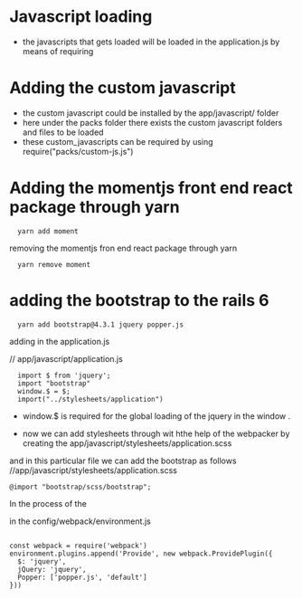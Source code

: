 # Javascript loading
  - the javascripts that gets loaded will be loaded in the application.js by means of requiring

# Adding the custom javascript
  - the custom javascript could be installed by the app/javascript/ folder
  - here under the packs folder there exists the custom javascript folders and files to be loaded 
  - these custom_javascripts can be required by using require("packs/custom-js.js")
 
 
# Adding the momentjs front end react package through yarn
```
  yarn add moment 
```

removing the momentjs fron end react package through yarn

```
  yarn remove moment
```
# adding the bootstrap to the rails 6

```
  yarn add bootstrap@4.3.1 jquery popper.js
```


adding in the application.js

// app/javascript/application.js
```
  import $ from 'jquery';
  import "bootstrap"
  window.$ = $;
  import("../stylesheets/application")
```

- window.$ is required for the global loading of the jquery in the window .

- now we can add stylesheets through wit hthe help of the webpacker by creating the app/javascript/stylesheets/application.scss 


and in this particular file we can add the bootstrap as follows
//app/javascript/stylesheets/application.scss
```
@import "bootstrap/scss/bootstrap";
```

In the process of the 

in the config/webpack/environment.js

```

const webpack = require('webpack')
environment.plugins.append('Provide', new webpack.ProvidePlugin({
  $: 'jquery',
  jQuery: 'jquery',
  Popper: ['popper.js', 'default']
}))
    

```